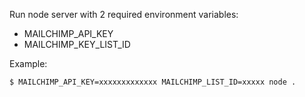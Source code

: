 Run node server with 2 required environment variables:
 
- MAILCHIMP_API_KEY
- MAILCHIMP_KEY_LIST_ID

Example:

    $ MAILCHIMP_API_KEY=xxxxxxxxxxxxx MAILCHIMP_LIST_ID=xxxxx node .